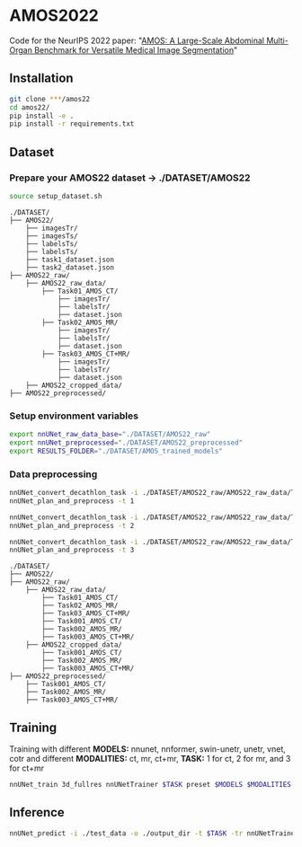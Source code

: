 # AMOS2022
Code for the NeurIPS 2022 paper: "[AMOS: A Large-Scale Abdominal Multi-Organ Benchmark for Versatile Medical Image Segmentation](https://arxiv.org/abs/2206.08023)"

## Installation

```bash
git clone ***/amos22
cd amos22/
pip install -e .
pip install -r requirements.txt
```

## Dataset
### Prepare your AMOS22 dataset -> ./DATASET/AMOS22
```bash
source setup_dataset.sh
```

    ./DATASET/
    ├── AMOS22/
        ├── imagesTr/
        ├── imagesTs/
        ├── labelsTs/
        ├── labelsTs/
        ├── task1_dataset.json
        ├── task2_dataset.json
    ├── AMOS22_raw/
        ├── AMOS22_raw_data/
            ├── Task01_AMOS_CT/
                ├── imagesTr/
                ├── labelsTr/
                ├── dataset.json
            ├── Task02_AMOS_MR/
                ├── imagesTr/
                ├── labelsTr/
                ├── dataset.json
            ├── Task03_AMOS_CT+MR/
                ├── imagesTr/
                ├── labelsTr/
                ├── dataset.json
        ├── AMOS22_cropped_data/
    ├── AMOS22_preprocessed/

### Setup environment variables
```bash
export nnUNet_raw_data_base="./DATASET/AMOS22_raw"
export nnUNet_preprocessed="./DATASET/AMOS22_preprocessed"
export RESULTS_FOLDER="./DATASET/AMOS_trained_models"
```

### Data preprocessing

```bash
nnUNet_convert_decathlon_task -i ./DATASET/AMOS22_raw/AMOS22_raw_data/Task01_AMOS_CT
nnUNet_plan_and_preprocess -t 1
```

```bash
nnUNet_convert_decathlon_task -i ./DATASET/AMOS22_raw/AMOS22_raw_data/Task02_AMOS_MR
nnUNet_plan_and_preprocess -t 2
```

```bash
nnUNet_convert_decathlon_task -i ./DATASET/AMOS22_raw/AMOS22_raw_data/Task03_AMOS_CT+MR
nnUNet_plan_and_preprocess -t 3
```

    ./DATASET/
    ├── AMOS22/
    ├── AMOS22_raw/
        ├── AMOS22_raw_data/
            ├── Task01_AMOS_CT/
            ├── Task02_AMOS_MR/
            ├── Task03_AMOS_CT+MR/
            ├── Task001_AMOS_CT/
            ├── Task002_AMOS_MR/
            ├── Task003_AMOS_CT+MR/
        ├── AMOS22_cropped_data/
            ├── Task001_AMOS_CT/
            ├── Task002_AMOS_MR/
            ├── Task003_AMOS_CT+MR/
    ├── AMOS22_preprocessed/
        ├── Task001_AMOS_CT/
        ├── Task002_AMOS_MR/
        ├── Task003_AMOS_CT+MR/

## Training
Training with different **MODELS:** nnunet, nnformer, swin-unetr, unetr, vnet, cotr 
and different **MODALITIES:** ct, mr, ct+mr, **TASK:** 1 for ct, 2 for mr, and 3 for ct+mr
```bash
nnUNet_train 3d_fullres nnUNetTrainer $TASK preset $MODELS $MODALITIES
```
## Inference 

```bash
nnUNet_predict -i ./test_data -o ./output_dir -t $TASK -tr nnUNetTrainer -m 3d_fullres -f preset -a $MODEL --modality $MODALITIES -chk model_best
```










